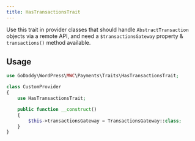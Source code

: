 ```yaml
---
title: HasTransactionsTrait
---
```


Use this trait in provider classes that should handle `AbstractTransaction` objects via a remote API, and need a `$transactionsGateway` property & `transactions()` method available.

## Usage
```php
use GoDaddy\WordPress\MWC\Payments\Traits\HasTransactionsTrait;

class CustomProvider
{
    use HasTransactionsTrait;

    public function __construct()
    {
        $this->transactionsGateway = TransactionsGateway::class;
    }
}
```
